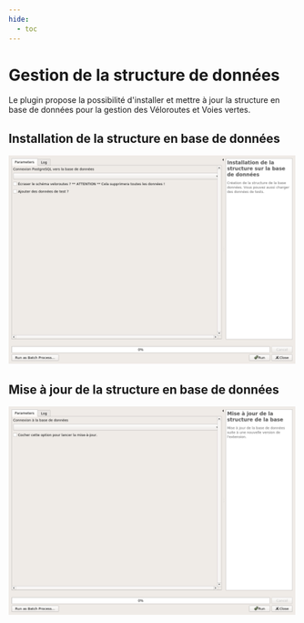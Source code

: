 ```yaml
---
hide:
  - toc
---
```


# Gestion de la structure de données

Le plugin propose la possibilité d'installer et mettre à jour la structure en
base de données pour la gestion des Véloroutes et Voies vertes.

## Installation de la structure en base de données

![create_structure](../processing/veloroutes_vv-create_database_structure.png)

## Mise à jour de la structure en base de données

![upgrade_structure](../processing/veloroutes_vv-upgrade_database_structure.png)

